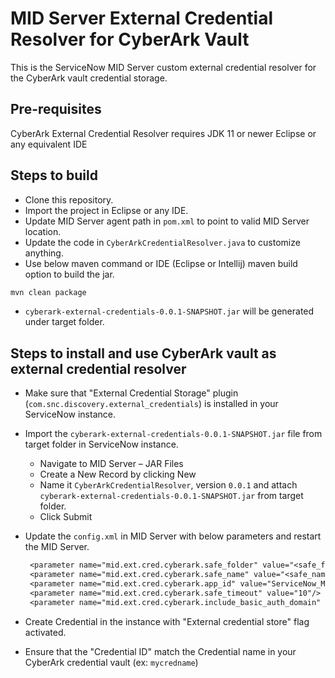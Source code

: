 # MID Server External Credential Resolver for CyberArk Vault

This is the ServiceNow MID Server custom external credential resolver for the CyberArk vault credential storage.

## Pre-requisites

CyberArk External Credential Resolver requires JDK 11 or newer
Eclipse or any equivalent IDE

## Steps to build

* Clone this repository.
* Import the project in Eclipse or any IDE.
* Update MID Server agent path in `pom.xml` to point to valid MID Server location.
* Update the code in `CyberArkCredentialResolver.java` to customize anything.
* Use below maven command or IDE (Eclipse or Intellij) maven build option to build the jar.

```sh
mvn clean package
```

* `cyberark-external-credentials-0.0.1-SNAPSHOT.jar` will be generated under target folder.

## Steps to install and use CyberArk vault as external credential resolver

* Make sure that "External Credential Storage" plugin (`com.snc.discovery.external_credentials`) is installed in your
  ServiceNow instance.
* Import the `cyberark-external-credentials-0.0.1-SNAPSHOT.jar` file from target folder in ServiceNow instance.
    - Navigate to MID Server – JAR Files
    - Create a New Record by clicking New
    - Name it `CyberArkCredentialResolver`, version `0.0.1` and attach `cyberark-external-credentials-0.0.1-SNAPSHOT.jar`
      from target folder.
    - Click Submit
* Update the `config.xml` in MID Server with below parameters and restart the MID Server.

  ```txt
   <parameter name="mid.ext.cred.cyberark.safe_folder" value="<safe_folder>"/> 
   <parameter name="mid.ext.cred.cyberark.safe_name" value="<safe_name>"/> 
   <parameter name="mid.ext.cred.cyberark.app_id" value="ServiceNow_MID_Server"/> 
   <parameter name="mid.ext.cred.cyberark.safe_timeout" value="10"/> 
   <parameter name="mid.ext.cred.cyberark.include_basic_auth_domain" value="<true|false>"/>
  ```

* Create Credential in the instance with "External credential store" flag activated.
* Ensure that the "Credential ID" match the Credential name in your CyberArk credential vault (ex: `mycredname`)

